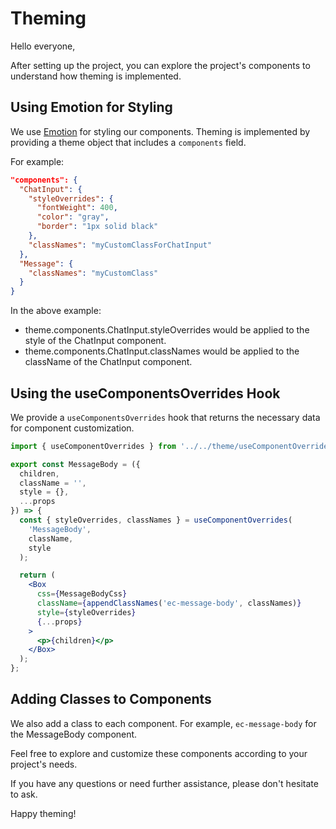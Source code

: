 # Theming

Hello everyone,

After setting up the project, you can explore the project's components to understand how theming is implemented.

## Using Emotion for Styling

We use [Emotion](https://emotion.sh/) for styling our components. Theming is implemented by providing a theme object that includes a `components` field.

For example:

```json
"components": {
  "ChatInput": {
    "styleOverrides": {
      "fontWeight": 400,
      "color": "gray",
      "border": "1px solid black"
    },
    "classNames": "myCustomClassForChatInput"
  },
  "Message": {
    "classNames": "myCustomClass"
  }
}
```

In the above example:
 - theme.components.ChatInput.styleOverrides would be applied to the style of the ChatInput component.
 - theme.components.ChatInput.classNames would be applied to the className of the ChatInput component.

## Using the useComponentsOverrides Hook
We provide a `useComponentsOverrides` hook that returns the necessary data for component customization.

```jsx
import { useComponentOverrides } from '../../theme/useComponentOverrides'; 

export const MessageBody = ({
  children,
  className = '',
  style = {},
  ...props
}) => {
  const { styleOverrides, classNames } = useComponentOverrides(
    'MessageBody',
    className,
    style
  );

  return (
    <Box
      css={MessageBodyCss}
      className={appendClassNames('ec-message-body', classNames)}
      style={styleOverrides}
      {...props}
    >
      <p>{children}</p>
    </Box>
  );
};
```
## Adding Classes to Components
We also add a class to each component. For example, `ec-message-body` for the MessageBody component.

Feel free to explore and customize these components according to your project's needs.

If you have any questions or need further assistance, please don't hesitate to ask.

Happy theming!